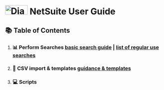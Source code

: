 # <img src="https://5574610.app.netsuite.com/core/media/media.nl?id=20096&c=5574610&h=-wXNBAILKs1jdn6M5D34QhCLrsfHkZCVnkFHG5QjDZ7JeFJt" alt="Diag" width="72" height="30">  NetSuite User Guide 

## 📚 Table of Contents

1. ### 📊 Perform Searches [basic search guide](https://github.com/nt2311-vn/LabGroup_Netsuite/blob/main/Searches/README.md) | [list of regular use searches](https://github.com/nt2311-vn/LabGroup_Netsuite/blob/main/Searches/Revenue/README.md) 
1. ### 📁 CSV import & templates [guidance & templates](https://github.com/nt2311-vn/LabGroup_Netsuite/tree/main/CSVs) 
1. ### 💻 Scripts


